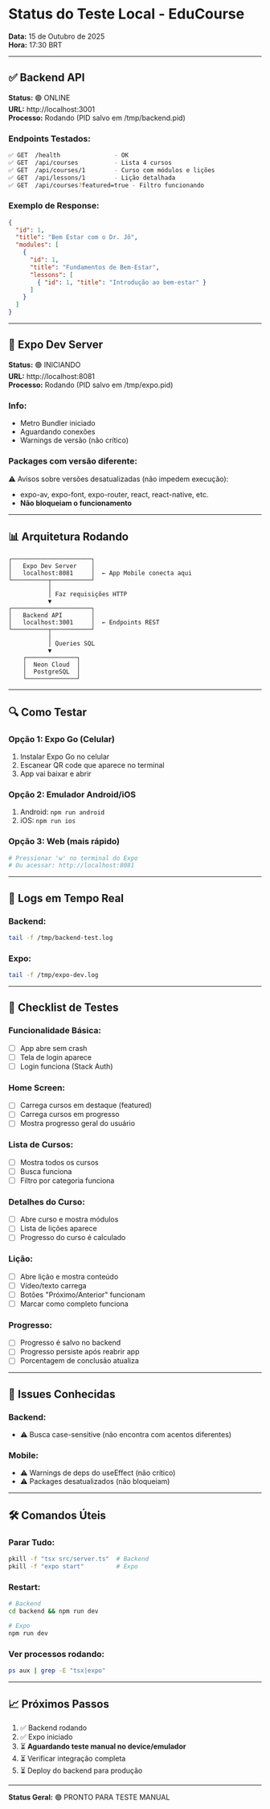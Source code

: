 # Status do Teste Local - EduCourse

**Data:** 15 de Outubro de 2025  
**Hora:** 17:30 BRT

---

## ✅ Backend API

**Status:** 🟢 ONLINE  
**URL:** http://localhost:3001  
**Processo:** Rodando (PID salvo em /tmp/backend.pid)

### Endpoints Testados:
```bash
✅ GET  /health               - OK
✅ GET  /api/courses          - Lista 4 cursos
✅ GET  /api/courses/1        - Curso com módulos e lições
✅ GET  /api/lessons/1        - Lição detalhada
✅ GET  /api/courses?featured=true - Filtro funcionando
```

### Exemplo de Response:
```json
{
  "id": 1,
  "title": "Bem Estar com o Dr. Jô",
  "modules": [
    {
      "id": 1,
      "title": "Fundamentos de Bem-Estar",
      "lessons": [
        { "id": 1, "title": "Introdução ao bem-estar" }
      ]
    }
  ]
}
```

---

## 🚀 Expo Dev Server

**Status:** 🟢 INICIANDO  
**URL:** http://localhost:8081  
**Processo:** Rodando (PID salvo em /tmp/expo.pid)

### Info:
- Metro Bundler iniciado
- Aguardando conexões
- Warnings de versão (não crítico)

### Packages com versão diferente:
⚠️ Avisos sobre versões desatualizadas (não impedem execução):
- expo-av, expo-font, expo-router, react, react-native, etc.
- **Não bloqueiam o funcionamento**

---

## 📊 Arquitetura Rodando

```
┌──────────────────────┐
│   Expo Dev Server    │
│   localhost:8081     │  ← App Mobile conecta aqui
└──────────┬───────────┘
           │
           │ Faz requisições HTTP
           ▼
┌──────────────────────┐
│   Backend API        │
│   localhost:3001     │  ← Endpoints REST
└──────────┬───────────┘
           │
           │ Queries SQL
           ▼
    ┌──────────────┐
    │  Neon Cloud  │
    │  PostgreSQL  │
    └──────────────┘
```

---

## 🔍 Como Testar

### Opção 1: Expo Go (Celular)
1. Instalar Expo Go no celular
2. Escanear QR code que aparece no terminal
3. App vai baixar e abrir

### Opção 2: Emulador Android/iOS
1. Android: `npm run android`
2. iOS: `npm run ios`

### Opção 3: Web (mais rápido)
```bash
# Pressionar 'w' no terminal do Expo
# Ou acessar: http://localhost:8081
```

---

## 📝 Logs em Tempo Real

### Backend:
```bash
tail -f /tmp/backend-test.log
```

### Expo:
```bash
tail -f /tmp/expo-dev.log
```

---

## 🧪 Checklist de Testes

### Funcionalidade Básica:
- [ ] App abre sem crash
- [ ] Tela de login aparece
- [ ] Login funciona (Stack Auth)

### Home Screen:
- [ ] Carrega cursos em destaque (featured)
- [ ] Carrega cursos em progresso
- [ ] Mostra progresso geral do usuário

### Lista de Cursos:
- [ ] Mostra todos os cursos
- [ ] Busca funciona
- [ ] Filtro por categoria funciona

### Detalhes do Curso:
- [ ] Abre curso e mostra módulos
- [ ] Lista de lições aparece
- [ ] Progresso do curso é calculado

### Lição:
- [ ] Abre lição e mostra conteúdo
- [ ] Vídeo/texto carrega
- [ ] Botões "Próximo/Anterior" funcionam
- [ ] Marcar como completo funciona

### Progresso:
- [ ] Progresso é salvo no backend
- [ ] Progresso persiste após reabrir app
- [ ] Porcentagem de conclusão atualiza

---

## 🐛 Issues Conhecidas

### Backend:
- ⚠️ Busca case-sensitive (não encontra com acentos diferentes)

### Mobile:
- ⚠️ Warnings de deps do useEffect (não crítico)
- ⚠️ Packages desatualizados (não bloqueiam)

---

## 🛠️ Comandos Úteis

### Parar Tudo:
```bash
pkill -f "tsx src/server.ts"  # Backend
pkill -f "expo start"         # Expo
```

### Restart:
```bash
# Backend
cd backend && npm run dev

# Expo
npm run dev
```

### Ver processos rodando:
```bash
ps aux | grep -E "tsx|expo"
```

---

## 📈 Próximos Passos

1. ✅ Backend rodando
2. ✅ Expo iniciado
3. ⏳ **Aguardando teste manual no device/emulador**
4. ⏳ Verificar integração completa
5. ⏳ Deploy do backend para produção

---

**Status Geral:** 🟢 PRONTO PARA TESTE MANUAL
